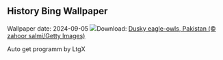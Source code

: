 ## History Bing Wallpaper
Wallpaper date: 2024-09-05
![](https://www.bing.com/th?id=OHR.DuskyOwls_EN-US9845705930_UHD.jpg&w=1000)Download: [Dusky eagle-owls, Pakistan (© zahoor salmi/Getty Images)](https://www.bing.com/th?id=OHR.DuskyOwls_EN-US9845705930_UHD.jpg)

Auto get programm by LtgX
